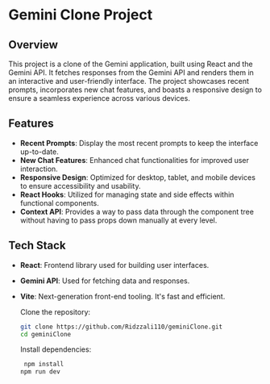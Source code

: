 # Gemini Clone Project

## Overview

This project is a clone of the Gemini application, built using React and the Gemini API. It fetches responses from the Gemini API and renders them in an interactive and user-friendly interface. The project showcases recent prompts, incorporates new chat features, and boasts a responsive design to ensure a seamless experience across various devices.

## Features

- **Recent Prompts**: Display the most recent prompts to keep the interface up-to-date.
- **New Chat Features**: Enhanced chat functionalities for improved user interaction.
- **Responsive Design**: Optimized for desktop, tablet, and mobile devices to ensure accessibility and usability.
- **React Hooks**: Utilized for managing state and side effects within functional components.
- **Context API**: Provides a way to pass data through the component tree without having to pass props down manually at every level.

## Tech Stack

- **React**: Frontend library used for building user interfaces.
- **Gemini API**: Used for fetching data and responses.
- **Vite**: Next-generation front-end tooling. It's fast and efficient.

  Clone the repository:
   ```sh
   git clone https://github.com/Ridzzali110/geminiClone.git
   cd geminiClone
   ```

   Install dependencies:
   ```sh
    npm install
   npm run dev
   
